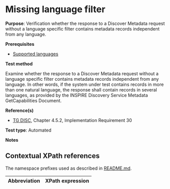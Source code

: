 # Missing language filter

**Purpose**: Verification whether the response to a Discover Metadata request without a language specific filter contains metadata records independent from any language.

**Prerequisites**

* [Supported languages](https://github.com/inspire-eu-validation/ats-discovery-service/blob/master/A.02.10.supported.languages.md)

**Test method**

Examine whether the response to a Discover Metadata request without a language specific filter contains metadata records independent from any language. In other words, if the system under test contains records in more than one natural language, the response shall contain records in several languages, as provided by the INSPIRE Discovery Service Metadata GetCapabilities Document.

**Reference(s)**

* [TG DISC](README.md#ref_TG_DISC), Chapter 4.5.2, Implementation Requirement 30

**Test type**: Automated

**Notes**


## Contextual XPath references

The namespace prefixes used as described in [README.md](README.md#namespaces).

Abbreviation                                               |  XPath expression
---------------------------------------------------------- | -------------------------------------------------------------------------
